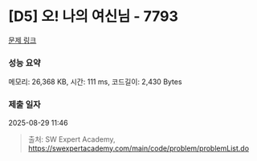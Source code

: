 # [D5] 오! 나의 여신님 - 7793 

[문제 링크](https://swexpertacademy.com/main/code/problem/problemDetail.do?contestProbId=AWsBQpPqMNMDFARG) 

### 성능 요약

메모리: 26,368 KB, 시간: 111 ms, 코드길이: 2,430 Bytes

### 제출 일자

2025-08-29 11:46



> 출처: SW Expert Academy, https://swexpertacademy.com/main/code/problem/problemList.do